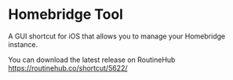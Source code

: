 # Homebridge Tool
A GUI shortcut for iOS that allows you to manage your Homebridge instance.

You can download the latest release on RoutineHub 
https://routinehub.co/shortcut/5622/
